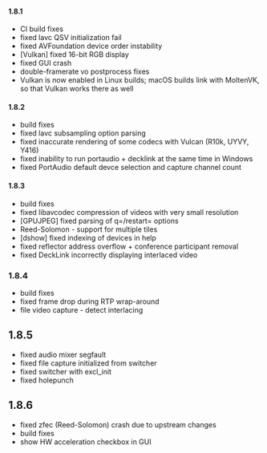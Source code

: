 #### 1.8.1

* CI build fixes
* fixed lavc QSV initialization fail
* fixed AVFoundation device order instability
* [Vulkan] fixed 16-bit RGB display
* fixed GUI crash
* double-framerate vo postprocess fixes
* Vulkan is now enabled in Linux builds; macOS builds link with
  MoltenVK, so that Vulkan works there as well

#### 1.8.2

* build fixes
* fixed lavc subsampling option parsing
* fixed inaccurate rendering of some codecs with Vulcan (R10k, UYVY, Y416)
* fixed inability to run portaudio + decklink at the same time in Windows
* fixed PortAudio default devce selection and capture channel count

#### 1.8.3

* build fixes
* fixed libavcodec compression of videos with very small resolution
* [GPUJPEG] fixed parsing of q=/restart= options
* Reed-Solomon - support for multiple tiles
* [dshow] fixed indexing of devices in help
* fixed reflector address overflow + conference participant removal
* fixed DeckLink incorrectly displaying interlaced video

### 1.8.4

* build fixes
* fixed frame drop during RTP wrap-around
* file video capture - detect interlacing

## 1.8.5

* fixed audio mixer segfault
* fixed file capture initialized from switcher
* fixed switcher with excl_init
* fixed holepunch

## 1.8.6

* fixed zfec (Reed-Solomon) crash due to upstream changes
* build fixes
* show HW acceleration checkbox in GUI
